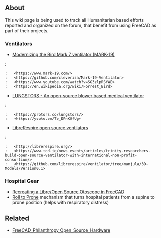 ## About

This wiki page is being used to track all Humanitarian based efforts reported and organized on the forum, that benefit from using FreeCAD as part of their projects.

### Ventilators

-   [Modernizing the Bird Mark 7 ventilator (MARK-19)](https://forum.freecadweb.org/viewtopic.php?f=8&t=44912)

:   

    :   <https://www.mark-19.com/>
    :   <https://github.com/cleveriza/Mark-19-Ventilator>
    :   <https://www.youtube.com/watch?v=SG3zlpRSfWE>
    :   <https://en.wikipedia.org/wiki/Forrest_Bird>

-   [LUNGSTORS - An open-source blower based medical ventilator](https://forum.freecadweb.org/viewtopic.php?f=24&t=46102)

:   

    :   <https://protors.co/lungstors/>
    :   <https://youtu.be/Tb_EPnKUfUg>

-   [LibreRespire open source ventilators](https://forum.freecadweb.org/viewtopic.php?f=3&t=49742)

:   

    :   <http://librerespire.org/>
    :   <https://www.tcd.ie/news_events/articles/trinity-researchers-build-open-source-ventilator-with-international-non-profit-consortium/>
    :   <https://github.com/librerespire/ventilator/tree/manjula/3D-Models/Version0.1>

### Hospital Gear 

-   [Recreating a Libre/Open Source Otoscope in FreeCAD](https://forum.freecadweb.org/viewtopic.php?f=8&t=38643)
-   [Roll to Prone](https://forum.freecadweb.org/viewtopic.php?f=8&t=45600) mechanism that turns hospital patients from a supine to prone position (helps with respiratory distress)

## Related

-   [FreeCAD\_Philanthropy\_Open\_Source\_Hardware](FreeCAD_Philanthropy_Open_Source_Hardware.md)
